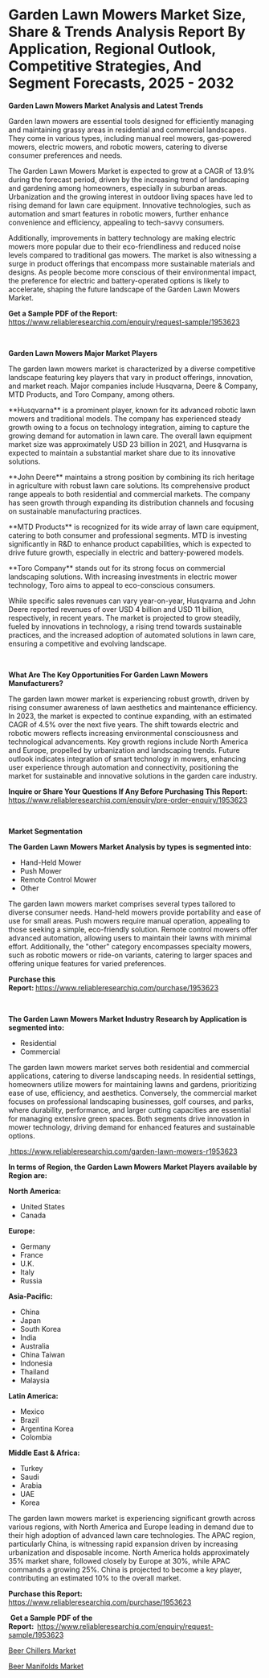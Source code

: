 <p><h1>Garden Lawn Mowers Market Size, Share & Trends Analysis Report By Application, Regional Outlook, Competitive Strategies, And Segment Forecasts, 2025 - 2032</h1></p><p><strong>Garden Lawn Mowers Market Analysis and Latest Trends</strong></p>
<p><p>Garden lawn mowers are essential tools designed for efficiently managing and maintaining grassy areas in residential and commercial landscapes. They come in various types, including manual reel mowers, gas-powered mowers, electric mowers, and robotic mowers, catering to diverse consumer preferences and needs.</p><p>The Garden Lawn Mowers Market is expected to grow at a CAGR of 13.9% during the forecast period, driven by the increasing trend of landscaping and gardening among homeowners, especially in suburban areas. Urbanization and the growing interest in outdoor living spaces have led to rising demand for lawn care equipment. Innovative technologies, such as automation and smart features in robotic mowers, further enhance convenience and efficiency, appealing to tech-savvy consumers.</p><p>Additionally, improvements in battery technology are making electric mowers more popular due to their eco-friendliness and reduced noise levels compared to traditional gas mowers. The market is also witnessing a surge in product offerings that encompass more sustainable materials and designs. As people become more conscious of their environmental impact, the preference for electric and battery-operated options is likely to accelerate, shaping the future landscape of the Garden Lawn Mowers Market.</p></p>
<p><strong>Get a Sample PDF of the Report:&nbsp;</strong> <a href="https://www.reliableresearchiq.com/enquiry/request-sample/1953623?utm_campaign=1123&utm_medium=2&utm_source=Github&utm_content=ia&utm_term=16022025&utm_id=garden-lawn-mowers">https://www.reliableresearchiq.com/enquiry/request-sample/1953623</a></p>
<p>&nbsp;</p>
<p><strong>Garden Lawn Mowers Major Market Players</strong></p>
<p><p>The garden lawn mowers market is characterized by a diverse competitive landscape featuring key players that vary in product offerings, innovation, and market reach. Major companies include Husqvarna, Deere & Company, MTD Products, and Toro Company, among others.</p><p>**Husqvarna** is a prominent player, known for its advanced robotic lawn mowers and traditional models. The company has experienced steady growth owing to a focus on technology integration, aiming to capture the growing demand for automation in lawn care. The overall lawn equipment market size was approximately USD 23 billion in 2021, and Husqvarna is expected to maintain a substantial market share due to its innovative solutions.</p><p>**John Deere** maintains a strong position by combining its rich heritage in agriculture with robust lawn care solutions. Its comprehensive product range appeals to both residential and commercial markets. The company has seen growth through expanding its distribution channels and focusing on sustainable manufacturing practices.</p><p>**MTD Products** is recognized for its wide array of lawn care equipment, catering to both consumer and professional segments. MTD is investing significantly in R&D to enhance product capabilities, which is expected to drive future growth, especially in electric and battery-powered models.</p><p>**Toro Company** stands out for its strong focus on commercial landscaping solutions. With increasing investments in electric mower technology, Toro aims to appeal to eco-conscious consumers. </p><p>While specific sales revenues can vary year-on-year, Husqvarna and John Deere reported revenues of over USD 4 billion and USD 11 billion, respectively, in recent years. The market is projected to grow steadily, fueled by innovations in technology, a rising trend towards sustainable practices, and the increased adoption of automated solutions in lawn care, ensuring a competitive and evolving landscape.</p></p>
<p>&nbsp;</p>
<p><strong>What Are The Key Opportunities For Garden Lawn Mowers Manufacturers?</strong></p>
<p><p>The garden lawn mower market is experiencing robust growth, driven by rising consumer awareness of lawn aesthetics and maintenance efficiency. In 2023, the market is expected to continue expanding, with an estimated CAGR of 4.5% over the next five years. The shift towards electric and robotic mowers reflects increasing environmental consciousness and technological advancements. Key growth regions include North America and Europe, propelled by urbanization and landscaping trends. Future outlook indicates integration of smart technology in mowers, enhancing user experience through automation and connectivity, positioning the market for sustainable and innovative solutions in the garden care industry.</p></p>
<p><strong>Inquire or Share Your Questions If Any Before Purchasing This Report:</strong> <a href="https://www.reliableresearchiq.com/enquiry/pre-order-enquiry/1953623?utm_campaign=1123&utm_medium=2&utm_source=Github&utm_content=ia&utm_term=16022025&utm_id=garden-lawn-mowers">https://www.reliableresearchiq.com/enquiry/pre-order-enquiry/1953623</a></p>
<p>&nbsp;</p>
<p><strong>Market Segmentation</strong></p>
<p><strong>The Garden Lawn Mowers Market Analysis by types is segmented into:</strong></p>
<p><ul><li>Hand-Held Mower</li><li>Push Mower</li><li>Remote Control Mower</li><li>Other</li></ul></p>
<p><p>The garden lawn mowers market comprises several types tailored to diverse consumer needs. Hand-held mowers provide portability and ease of use for small areas. Push mowers require manual operation, appealing to those seeking a simple, eco-friendly solution. Remote control mowers offer advanced automation, allowing users to maintain their lawns with minimal effort. Additionally, the "other" category encompasses specialty mowers, such as robotic mowers or ride-on variants, catering to larger spaces and offering unique features for varied preferences.</p></p>
<p><strong>Purchase this Report:&nbsp;</strong><a href="https://www.reliableresearchiq.com/purchase/1953623?utm_campaign=1123&utm_medium=2&utm_source=Github&utm_content=ia&utm_term=16022025&utm_id=garden-lawn-mowers">https://www.reliableresearchiq.com/purchase/1953623</a></p>
<p>&nbsp;</p>
<p><strong>The Garden Lawn Mowers Market Industry Research by Application is segmented into:</strong></p>
<p><ul><li>Residential</li><li>Commercial</li></ul></p>
<p><p>The garden lawn mowers market serves both residential and commercial applications, catering to diverse landscaping needs. In residential settings, homeowners utilize mowers for maintaining lawns and gardens, prioritizing ease of use, efficiency, and aesthetics. Conversely, the commercial market focuses on professional landscaping businesses, golf courses, and parks, where durability, performance, and larger cutting capacities are essential for managing extensive green spaces. Both segments drive innovation in mower technology, driving demand for enhanced features and sustainable options.</p></p>
<p><a href="https://www.reliableresearchiq.com/garden-lawn-mowers-r1953623?utm_campaign=1123&utm_medium=2&utm_source=Github&utm_content=ia&utm_term=16022025&utm_id=garden-lawn-mowers">&nbsp;https://www.reliableresearchiq.com/garden-lawn-mowers-r1953623</a></p>
<p><strong>In terms of Region, the Garden Lawn Mowers Market Players available by Region are:</strong></p>
<p>
    <p> <strong> North America: </strong>
        <ul>
            <li>United States</li>
            <li>Canada</li>
        </ul>
        </p> 
    <p> <strong> Europe: </strong>
        <ul>
            <li>Germany</li>
            <li>France</li>
            <li>U.K.</li>
            <li>Italy</li>
            <li>Russia</li>
        </ul>
        </p> 
    <p> <strong> Asia-Pacific: </strong>
        <ul>
            <li>China</li>
            <li>Japan</li>
            <li>South Korea</li>
            <li>India</li>
            <li>Australia</li>
            <li>China Taiwan</li>
            <li>Indonesia</li>
            <li>Thailand</li>
            <li>Malaysia</li>
        </ul>
        </p> 
    <p> <strong> Latin America: </strong>
        <ul>
            <li>Mexico</li>
            <li>Brazil</li>
            <li>Argentina Korea</li>
            <li>Colombia</li>
        </ul>
        </p> 
    <p> <strong> Middle East & Africa: </strong>
        <ul>
            <li>Turkey</li>
            <li>Saudi</li>
            <li>Arabia</li>
            <li>UAE</li>
            <li>Korea</li>
        </ul>
    </p>
    </p>
<p><p>The garden lawn mowers market is experiencing significant growth across various regions, with North America and Europe leading in demand due to their high adoption of advanced lawn care technologies. The APAC region, particularly China, is witnessing rapid expansion driven by increasing urbanization and disposable income. North America holds approximately 35% market share, followed closely by Europe at 30%, while APAC commands a growing 25%. China is projected to become a key player, contributing an estimated 10% to the overall market.</p></p>
<p><strong>Purchase this Report: </strong><a href="https://www.reliableresearchiq.com/purchase/1953623?utm_campaign=1123&utm_medium=2&utm_source=Github&utm_content=ia&utm_term=16022025&utm_id=garden-lawn-mowers">https://www.reliableresearchiq.com/purchase/1953623</a></p>
<p>&nbsp;<strong>Get a Sample PDF of the Report:&nbsp;&nbsp;</strong><a href="https://www.reliableresearchiq.com/enquiry/request-sample/1953623?utm_campaign=1123&utm_medium=2&utm_source=Github&utm_content=ia&utm_term=16022025&utm_id=garden-lawn-mowers">https://www.reliableresearchiq.com/enquiry/request-sample/1953623</a></p>
<p><strong></strong></p>
<p><p><a href="https://github.com/bulkagumanvv/Market-Research-Report-List-1/blob/main/beer-chillers-market.md?utm_campaign=1123&utm_medium=2&utm_source=Github&utm_content=ia&utm_term=16022025&utm_id=garden-lawn-mowers">Beer Chillers Market</a></p><p><a href="https://github.com/shamyzinniwl/Market-Research-Report-List-1/blob/main/beer-manifolds-market.md?utm_campaign=1123&utm_medium=2&utm_source=Github&utm_content=ia&utm_term=16022025&utm_id=garden-lawn-mowers">Beer Manifolds Market</a></p></p>